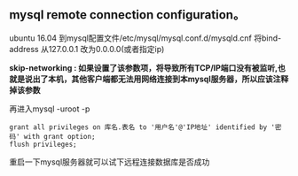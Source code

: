 ## mysql remote connection configuration。

ubuntu 16.04  到mysql配置文件/etc/mysql/mysql.conf.d/mysqld.cnf 将bind-address 从127.0.0.1 改为0.0.0.0(或者指定ip)

**skip-networking **: 如果设置了该参数项，将导致所有TCP/IP端口没有被监听,也就是说出了本机，其他客户端都无法用网络连接到本mysql服务器，所以**应该注释掉该参数**

再进入mysql -uroot -p

```mysql
grant all privileges on 库名.表名 to '用户名'@'IP地址' identified by '密码' with grant option;
flush privileges;
```

重启一下mysql服务器就可以试下远程连接数据库是否成功
